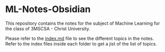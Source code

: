 # ML-Notes-Obsidian

This repository contains the notes for the subject of Machine Learning for the class of 3MSCSA - Christ University.

Please refer to the [index.md](index.md) file to see the different topics in the notes.
Refer to the index files inside each folder to get a jist of the list of topics.
